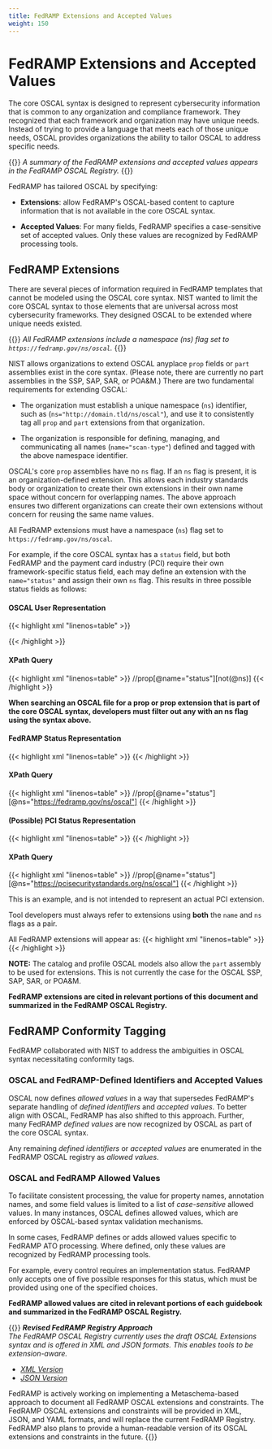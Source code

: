 ```yaml
---
title: FedRAMP Extensions and Accepted Values
weight: 150
---
```

# FedRAMP Extensions and Accepted Values

The core OSCAL syntax is designed to represent cybersecurity
information that is common to any organization and compliance framework.
They recognized that each framework and organization may have unique
needs. Instead of trying to provide a language that meets each of those
unique needs, OSCAL provides organizations the ability to tailor OSCAL to
address specific needs.

{{<callout>}}
_A summary of the FedRAMP extensions and accepted values appears in the FedRAMP OSCAL Registry._
{{</callout>}}

FedRAMP has tailored OSCAL by specifying:

-   **Extensions**: allow FedRAMP's OSCAL-based content to capture
    information that is not available in the core OSCAL syntax.

-   **Accepted Values**: For many fields, FedRAMP specifies a
    case-sensitive set of accepted values. Only these values are
    recognized by FedRAMP processing tools.

## FedRAMP Extensions

There are several pieces of information required in FedRAMP templates
that cannot be modeled using the OSCAL core syntax. NIST wanted to limit
the core OSCAL syntax to those elements that are universal across most
cybersecurity frameworks. They designed OSCAL to be extended where
unique needs existed.

{{<callout>}}
_All FedRAMP extensions include a namespace (ns) flag set to `https://fedramp.gov/ns/oscal`._
{{</callout>}}

NIST allows organizations to extend OSCAL anyplace `prop` fields or `part`
assemblies exist in the core syntax. (Please note, there are currently
no part assemblies in the SSP, SAP, SAR, or POA&M.) There are two
fundamental requirements for extending OSCAL:

-   The organization must establish a unique namespace (`ns`) identifier,
    such as (`ns="http://domain.tld/ns/oscal"`), and use it to
    consistently tag all `prop` and `part` extensions from that
    organization.

-   The organization is responsible for defining, managing, and
    communicating all names (`name="scan-type"`) defined and tagged with
    the above namespace identifier.

OSCAL's core `prop` assemblies have no `ns` flag. If an `ns` flag is
present, it is an organization-defined extension. This allows each
industry standards body or organization to create their own extensions
in their own name space without concern for overlapping names. The above
approach ensures two different organizations can create their
own extensions without concern for reusing the same name values.

All FedRAMP extensions must have a namespace (`ns`) flag set to `https://fedramp.gov/ns/oscal`.

For example, if the core OSCAL syntax has a `status` field, but both
FedRAMP and the payment card industry (PCI) require their own
framework-specific status field, each may define an extension with the
`name="status"` and assign their own `ns` flag. This results in three
possible status fields as follows:

#### OSCAL User Representation

{{< highlight xml "linenos=table" >}}
  <!-- There is no @ns, so this is core OSCAL syntax -->
  <prop name="status" value="active" />
{{< /highlight >}}

#### XPath Query
{{< highlight xml "linenos=table" >}}
  //prop[@name="status"][not(@ns)]
{{< /highlight >}}

**When searching an OSCAL file for a prop or prop extension that is
part of the core OSCAL syntax, developers must filter out any with an ns
flag using the syntax above.**

#### FedRAMP Status Representation                                           
{{< highlight xml "linenos=table" >}}
  <prop name="status" ns="https://fedramp.gov/ns/oscal" value="FedRAMP Status" /> 
{{< /highlight >}}

#### XPath Query
{{< highlight xml "linenos=table" >}}
  //prop[@name="status"][@ns="https://fedramp.gov/ns/oscal"]
{{< /highlight >}}

#### (Possible) PCI Status Representation
{{< highlight xml "linenos=table" >}}
  <prop name="status" ns="https://pcisecuritystandards.org/ns/oscal"  value="PCI Status" />
{{< /highlight >}}

#### XPath Query
{{< highlight xml "linenos=table" >}}
  //prop[@name="status"][@ns="https://pcisecuritystandards.org/ns/oscal"]
{{< /highlight >}}

This is an example, and is not intended to represent an actual PCI
extension.

Tool developers must always refer to extensions using **both** the `name`
and `ns` flags as a pair.

All FedRAMP extensions will appear as:
{{< highlight xml "linenos=table" >}}
  <prop name="____" ns="https://fedramp.gov/ns/oscal" value="Value"/>
{{< /highlight >}}

**NOTE:** The catalog and profile OSCAL models also allow the `part`
assembly to be used for extensions. This is not currently the case for
the OSCAL SSP, SAP, SAR, or POA&M.

**FedRAMP extensions are cited in relevant portions of this document and
summarized in the FedRAMP OSCAL Registry.**


## FedRAMP Conformity Tagging

FedRAMP collaborated with NIST to address the ambiguities in OSCAL
syntax necessitating conformity tags.

### OSCAL and FedRAMP-Defined Identifiers and Accepted Values

OSCAL now defines *allowed values* in a way that supersedes FedRAMP's
separate handling of *defined identifiers* and *accepted values*. To
better align with OSCAL, FedRAMP has also shifted to this approach.
Further, many FedRAMP *defined values* are now recognized by OSCAL as
part of the core OSCAL syntax.

Any remaining *defined identifiers* or *accepted values* are enumerated
in the FedRAMP OSCAL registry as *allowed values*.

### OSCAL and FedRAMP Allowed Values

To facilitate consistent processing, the value for property names,
annotation names, and some field values is limited to a list of
*case-sensitive* allowed values. In many instances, OSCAL defines allowed
values, which are enforced by OSCAL-based syntax validation mechanisms.

In some cases, FedRAMP defines or adds allowed values specific to
FedRAMP ATO processing. Where defined, only these values are recognized
by FedRAMP processing tools.

For example, every control requires an implementation status. FedRAMP
only accepts one of five possible responses for this status, which must
be provided using one of the specified choices.

**FedRAMP allowed values are cited in relevant portions of each
guidebook and summarized in the FedRAMP OSCAL Registry.**

{{<callout>}}
_***Revised FedRAMP Registry Approach***<br/>The FedRAMP OSCAL Registry currently uses the draft OSCAL Extensions syntax and is offered in XML and JSON formats. This enables tools to be extension-aware._

- _[XML Version](https://github.com/GSA/fedramp-automation/raw/master/dist/content/rev5/resources/xml/FedRAMP_extensions.xml)_
- _[JSON Version](https://raw.githubusercontent.com/GSA/fedramp-automation/master/dist/content/rev5/resources/json/FedRAMP_extensions.json)_

FedRAMP is actively working on implementing a Metaschema-based approach to document all FedRAMP OSCAL extensions and constraints. The FedRAMP OSCAL extensions and constraints will be provided in XML, JSON, and YAML formats, and will replace the current FedRAMP Registry. FedRAMP also plans to provide a human-readable version of its OSCAL extensions and constraints in the future.
{{</callout>}}
